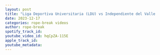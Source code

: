 ```yaml
---
layout: post
title: "Liga Deportiva Universitaria (LDU) vs Independiente del Valle | Final Liga Pro 2023 | FC 24 Gameplay"
date: 2023-12-17
categories: rope-break videos
author: rope-break
spotify_track_id: 
youtube_video_id: hqCpZA-115E
apple_track_id: 
youtube_metadata: 
---
```


